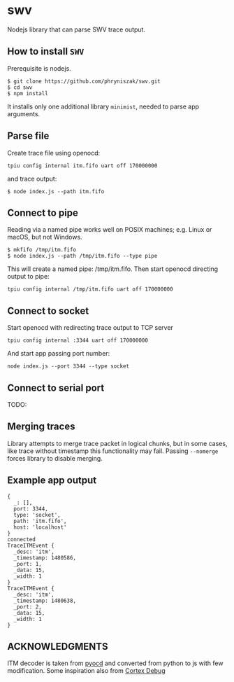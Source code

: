 # swv

Nodejs library that can parse SWV trace output.

## How to install `SWV`

Prerequisite is nodejs.

```shell
$ git clone https://github.com/phryniszak/swv.git
$ cd swv
$ npm install
```
It installs only one additional library `minimist`, needed to parse app arguments.

## Parse file
Create trace file using openocd:
```
tpiu config internal itm.fifo uart off 170000000
```
and trace output:
```shell
$ node index.js --path itm.fifo
```

## Connect to pipe
Reading via a named pipe works well on POSIX machines; e.g. Linux or macOS, but not Windows.
```shell
$ mkfifo /tmp/itm.fifo
$ node index.js --path /tmp/itm.fifo --type pipe
```
This will create a named pipe: /tmp/itm.fifo. Then start openocd directing output to pipe:
```
tpiu config internal /tmp/itm.fifo uart off 170000000
```

## Connect to socket
Start openocd with redirecting trace output to TCP server
```
tpiu config internal :3344 uart off 170000000
```
And start app passing port number:
```shell
node index.js --port 3344 --type socket
```

## Connect to serial port
TODO:

## Merging traces 
Library attempts to merge trace packet in logical chunks, but in some cases, like trace without timestamp this functionality may fail. Passing  `--nomerge` forces library to disable merging.

## Example app output
```
{
  _: [],
  port: 3344,
  type: 'socket',
  path: 'itm.fifo',
  host: 'localhost'
}
connected
TraceITMEvent {
  _desc: 'itm',
  _timestamp: 1480586,
  _port: 1,
  _data: 15,
  _width: 1
}
TraceITMEvent {
  _desc: 'itm',
  _timestamp: 1480638,
  _port: 2,
  _data: 15,
  _width: 1
}

```

## ACKNOWLEDGMENTS

ITM decoder is taken from [pyocd](https://github.com/pyocd/pyOCD) and converted from python to js with few modification.
Some inspiration also from [Cortex Debug](https://github.com/Marus/cortex-debug)